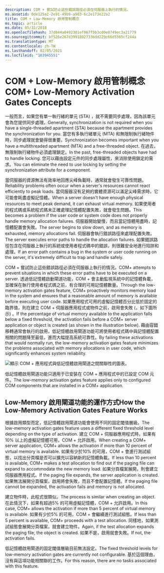 ```yaml
---
description: COM + 嘗試防止這些錯誤路徑必須在伺服器上執行的情況。
ms.assetid: 0de125a2-2e91-49b9-a903-6c2e173e22a2
title: COM + Low-Memory 啟用管制概念
ms.topic: article
ms.date: 05/31/2018
ms.openlocfilehash: 37d844a0492301ef067f5b3cd0e0749ec3a21779
ms.sourcegitcommit: bf526e267d3991892733bdd229c66d5365cf244a
ms.translationtype: MT
ms.contentlocale: zh-TW
ms.lasthandoff: 02/05/2021
ms.locfileid: "103945551"
---
```

# <a name="com-low-memory-activation-gates-concepts"></a><span data-ttu-id="92cd5-103">COM + Low-Memory 啟用管制概念</span><span class="sxs-lookup"><span data-stu-id="92cd5-103">COM+ Low-Memory Activation Gates Concepts</span></span>

<span data-ttu-id="92cd5-104">一般而言，如果您有單一執行緒的單元 (STA) ，就不需要同步處理，因為該單元會為您提供同步處理。</span><span class="sxs-lookup"><span data-stu-id="92cd5-104">Generally, synchronization is not required when you have a single-threaded apartment (STA) because the apartment provides the synchronization for you.</span></span> <span data-ttu-id="92cd5-105">當您有多執行緒單元 (MTA) 和無限制執行緒物件時，同步處理就會變得很重要。</span><span class="sxs-lookup"><span data-stu-id="92cd5-105">Synchronization becomes important when you have a multithreaded apartment (MTA) and a free-threaded object.</span></span> <span data-ttu-id="92cd5-106">在過去，無限制執行緒物件必須處理鎖定。</span><span class="sxs-lookup"><span data-stu-id="92cd5-106">In the past, free-threaded objects have had to handle locking.</span></span> <span data-ttu-id="92cd5-107">您可以藉由設定元件的同步處理屬性，來消除使用鎖定的需求。</span><span class="sxs-lookup"><span data-stu-id="92cd5-107">You can eliminate the need to use locking by setting the synchronization attribute for a component.</span></span>

<span data-ttu-id="92cd5-108">當伺服器的資源無法有效率地回應尖峰負載時，通常就會發生可靠性問題。</span><span class="sxs-lookup"><span data-stu-id="92cd5-108">Reliability problems often occur when a server's resources cannot react efficiently to peak loads.</span></span> <span data-ttu-id="92cd5-109">當伺服器沒有足夠的實體資源可以滿足尖峰需求時，它可能會耗盡虛擬記憶體。</span><span class="sxs-lookup"><span data-stu-id="92cd5-109">When a server doesn't have enough physical resources to meet peak demand, it can exhaust virtual memory.</span></span> <span data-ttu-id="92cd5-110">如果使用者的程式碼或系統程式碼未正確處理記憶體配置失敗，就會發生問題。</span><span class="sxs-lookup"><span data-stu-id="92cd5-110">This becomes a problem if the user code or system code does not properly handle memory allocation failures.</span></span> <span data-ttu-id="92cd5-111">伺服器開始變慢，而且當記憶體用盡時，記憶體配置會失敗。</span><span class="sxs-lookup"><span data-stu-id="92cd5-111">The server begins to slow down, and as memory is exhausted, memory allocations fail.</span></span> <span data-ttu-id="92cd5-112">伺服器會執行錯誤路徑來處理配置失敗。</span><span class="sxs-lookup"><span data-stu-id="92cd5-112">The server executes error paths to handle the allocation failures.</span></span> <span data-ttu-id="92cd5-113">如果錯誤路徑包含在伺服器上執行的系統或使用者程式碼中的錯誤，則很難安全地進行陷阱和處理。</span><span class="sxs-lookup"><span data-stu-id="92cd5-113">If an error path contains a bug in the system or user code running on the server, it's extremely difficult to trap and handle safely.</span></span>

<span data-ttu-id="92cd5-114">COM + 嘗試防止這些錯誤路徑必須在伺服器上執行的情況。</span><span class="sxs-lookup"><span data-stu-id="92cd5-114">COM+ attempts to prevent situations in which these error paths have to be executed on a server.</span></span> <span data-ttu-id="92cd5-115">透過低記憶體啟動閘道功能，COM + 會主動監視系統中的記憶體負載，並確保在執行使用者程式碼之前，有合理的可用記憶體數量。</span><span class="sxs-lookup"><span data-stu-id="92cd5-115">Through the low-memory activation gates feature, COM+ proactively monitors memory load in the system and ensures that a reasonable amount of memory is available before executing user code.</span></span> <span data-ttu-id="92cd5-116">如果應用程式可用的虛擬記憶體百分比低於固定的臨界值，則在建立 COM + 伺服器應用程式或物件之前，啟用會失敗 (，如下圖所示) 。</span><span class="sxs-lookup"><span data-stu-id="92cd5-116">If the percentage of virtual memory available to the application falls below a fixed threshold, the activation fails before a COM+ server application or object is created (as shown in the illustration below).</span></span> <span data-ttu-id="92cd5-117">藉由容錯移轉通常會執行的啟用，低記憶體啟用閘道功能可將使用者程式碼中與記憶體配置相關的問題降至最低，進而大幅提高系統可靠性。</span><span class="sxs-lookup"><span data-stu-id="92cd5-117">By failing these activations that would normally run, the low-memory activation gates feature minimizes the problems associated with memory allocations in user code, which significantly enhances system reliability.</span></span>

![顯示 COM + 應用程式與低記憶體啟用閘道之間關聯性的圖表。](images/ada5ef02-f2b1-46bb-b0fc-fe7d65f31b43.png)

<span data-ttu-id="92cd5-119">低記憶體啟用閘道功能只適用于已安裝在 COM + 應用程式中的已設定 COM 元件。</span><span class="sxs-lookup"><span data-stu-id="92cd5-119">The low-memory activation gates feature applies only to configured COM components that are installed in a COM+ application.</span></span>

## <a name="how-the-low-memory-activation-gates-feature-works"></a><span data-ttu-id="92cd5-120">Low-Memory 啟用閘道功能的運作方式</span><span class="sxs-lookup"><span data-stu-id="92cd5-120">How the Low-Memory Activation Gates Feature Works</span></span>

<span data-ttu-id="92cd5-121">根據啟用類型而定，低記憶體啟用閘道功能會使用不同的固定閾值層級。</span><span class="sxs-lookup"><span data-stu-id="92cd5-121">The low-memory activation gates feature uses a different fixed threshold level depending on the type of activation.</span></span> <span data-ttu-id="92cd5-122">建立 COM + 伺服器應用程式時，如果有10% 以上的虛擬記憶體可用，COM + 允許啟用。</span><span class="sxs-lookup"><span data-stu-id="92cd5-122">When creating a COM+ server application, COM+ allows the activation if more than 10 percent of virtual memory is available.</span></span> <span data-ttu-id="92cd5-123">如果有少於10% 的可用，COM + 會進行測試組態，以找出分頁檔是否可以擴充以容納新的記憶體負載。</span><span class="sxs-lookup"><span data-stu-id="92cd5-123">If less than 10 percent is available, COM+ makes a test allocation to find out if the paging file can expand to accommodate the new memory load.</span></span> <span data-ttu-id="92cd5-124">如果分頁檔案展開，則會建立伺服器應用程式。</span><span class="sxs-lookup"><span data-stu-id="92cd5-124">If the paging file expands, the server application is created.</span></span> <span data-ttu-id="92cd5-125">如果無法展開分頁檔案，啟用將會失敗，而且不會配置記憶體。</span><span class="sxs-lookup"><span data-stu-id="92cd5-125">If the paging file cannot be expanded, the activation fails and memory is not allocated.</span></span>

<span data-ttu-id="92cd5-126">建立物件時，此程式很類似。</span><span class="sxs-lookup"><span data-stu-id="92cd5-126">The process is similar when creating an object.</span></span> <span data-ttu-id="92cd5-127">在此情況下，如果有超過5% 的可用虛擬記憶體，COM + 允許啟用。</span><span class="sxs-lookup"><span data-stu-id="92cd5-127">In this case, COM+ allows the activation if more than 5 percent of virtual memory is available.</span></span> <span data-ttu-id="92cd5-128">如果有少於5% 的可用，COM + 會繼續進行測試組態。</span><span class="sxs-lookup"><span data-stu-id="92cd5-128">If less than 5 percent is available, COM+ proceeds with a test allocation.</span></span> <span data-ttu-id="92cd5-129">同樣地，如果測試組態會展開分頁檔案，就會建立物件。</span><span class="sxs-lookup"><span data-stu-id="92cd5-129">Again, if the test allocation expands the paging file, the object is created.</span></span> <span data-ttu-id="92cd5-130">如果不是，啟用就會失敗。</span><span class="sxs-lookup"><span data-stu-id="92cd5-130">If not, the activation fails.</span></span>

<span data-ttu-id="92cd5-131">低記憶體啟用閘道的固定閾值層級目前無法設定。</span><span class="sxs-lookup"><span data-stu-id="92cd5-131">The fixed threshold levels for low-memory activation gates are currently not configurable.</span></span> <span data-ttu-id="92cd5-132">基於這個理由，沒有與這項功能相關聯的工作。</span><span class="sxs-lookup"><span data-stu-id="92cd5-132">For this reason, there are no tasks associated with this feature.</span></span>

 

 



